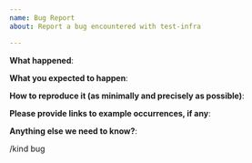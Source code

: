 ```yaml
---
name: Bug Report
about: Report a bug encountered with test-infra

---
```


<!-- Please use this template while reporting a bug and provide as much info as possible. Not doing so may result in your bug not being addressed in a timely manner. Thanks!-->


**What happened**:

**What you expected to happen**:

**How to reproduce it (as minimally and precisely as possible)**:

**Please provide links to example occurrences, if any**:

**Anything else we need to know?**:

<!-- DO NOT EDIT BELOW THIS LINE -->
/kind bug